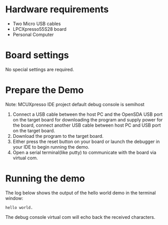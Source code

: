 Hardware requirements
=====================
- Two Micro USB cables
- LPCXpresso55S28 board
- Personal Computer

Board settings
============
No special settings are required.

Prepare the Demo
===============
Note: MCUXpresso IDE project default debug console is semihost
1.  Connect a USB cable between the host PC and the OpenSDA USB port on the target board for downloading
    the program and supply power for the board, connect another USB cable between host PC and USB port
	on the target board.
2.  Download the program to the target board.
3.  Either press the reset button on your board or launch the debugger in your IDE to begin running the demo.
4.  Open a serial terminal(like putty) to communicate with the board via virtual com.

Running the demo
================
The log below shows the output of the hello world demo in the terminal window:
~~~~~~~~~~~~~~~~~~~~~~~~~~~~~~~~~~~
hello world.
~~~~~~~~~~~~~~~~~~~~~~~~~~~~~~~~~~~
The debug console virtual com will echo back the received characters.